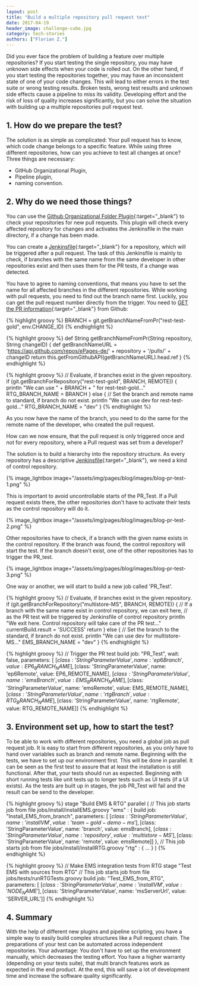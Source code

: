 ```yaml
---
layout: post
title: "Build a multiple repository pull request test"
date: 2017-04-19
header_image: challenge-cube.jpg
category: tech-stories
authors: ["Florian Z."]
---
```


Did you ever face the problem of building a feature over multiple repositories?
If you start testing the single repository, you may have unknown side effects when your code is rolled out.
On the other hand, if you start testing the repositories together, you may have an inconsistent state of one of your code changes.
This will lead to either errors in the test suite or wrong testing results.
Broken tests, wrong test results and unknown side effects cause a pipeline to miss its validity.
Developing effort and the risk of loss of quality increases significantly, but you can solve the situation with building up a multiple repositories pull request test.

## 1. How do we prepare the test?
The solution is as simple as complicated: Your pull request has to know, which code change belongs to a specific feature.
While using three different repositories, how can you achieve to test all changes at once?
Three things are necessary:

* GitHub Organizational Plugin,
* Pipeline plugin,
* naming convention.

## 2. Why do we need those things?
You can use the [Github Organizational Folder Plugin](https://wiki.jenkins-ci.org/display/JENKINS/GitHub+Organization+Folder+Plugin){:target="_blank"} to check your repositories for new pull requests.
This plugin will check every affected repository for changes and activates the Jenkinsfile in the main directory, if a change has been made.

You can create a [Jenkinsfile](https://jenkins.io/doc/book/pipeline/jenkinsfile/){:target="_blank"} for a repository, which will be triggered after a pull request.
The task of this Jenkinsfile is mainly to check, if branches with the same name from the same developer in other repositories exist and then uses them for the PR tests, if a change was detected.

You have to agree to naming conventions, that means you have to set the name for all affected branches in the different repositories.
While working with pull requests, you need to find out the branch name first.
Luckily, you can get the pull request number directly from the trigger.
You need to [GET the PR information](https://developer.github.com/v3/pulls/#get-a-single-pull-request){:target="_blank"} from Github:

{% highlight groovy %}
BRANCH = git.getBranchNameFromPr("rest-test-gold", env.CHANGE_ID)
{% endhighlight %}

{% highlight groovy %}
def String getBranchNameFromPr(String repository, String changeID) {
    def getBranchNameURL = 'https://api.github.com/repos/ePages-de/' + repository + '/pulls/' + changeID
    return this.getFromGithubAPI(getBranchNameURL).head.ref
}
{% endhighlight %}

{% highlight groovy %}
    // Evaluate, if branches exist in the given repository.
    if (git.getBranchForRepository("rest-test-gold", BRANCH, REMOTE)) {
        println "We can use " + BRANCH + " for rest-test-gold..."
        RTG_BRANCH_NAME = BRANCH
    } else {
        // Set the branch and remote name to standard, if branch do not exist.
        println "We can use dev for rest-test-gold..."
        RTG_BRANCH_NAME = "dev"
    }
{% endhighlight %}

As you now have the name of the branch, you need to do the same for the remote name of the developer, who created the pull request.

How can we now ensure, that the pull request is only triggered once and not for every repository, where a Pull request was set from a developer?

The solution is to build a hierarchy into the repository structure.
As every repository has a descriptive [Jenkinsfile](https://jenkins.io/doc/book/pipeline/jenkinsfile/){:target="_blank"}, we need a kind of control repository.

{% image_lightbox image="/assets/img/pages/blog/images/blog-pr-test-1.png" %}

This is important to avoid uncontrollable starts of the PR_Test.
If a Pull request exists there, the other repositories don't have to activate their tests as the control repository will do it.

{% image_lightbox image="/assets/img/pages/blog/images/blog-pr-test-2.png" %}

Other repositories have to check, if a branch with the given name exists in the control repository.
If the branch was found, the control repository will start the test.
If the branch doesn't exist, one of the other repositories has to trigger the PR_test.

{% image_lightbox image="/assets/img/pages/blog/images/blog-pr-test-3.png" %}

One way or another, we will start to build a new job called 'PR_Test'.

{% highlight groovy %}
    // Evaluate, if branches exist in the given repository.
    if (git.getBranchForRepository("multistore-MS", BRANCH, REMOTE)) {
        // If a branch with the same name exist in control repository, we can exit here,
        // as the PR test will be triggered by Jenkinsfile of control repository
        println "We exit here. Control repository will take care of the PR test..."
        currentBuild.result = 'SUCCESS'
        return
    } else {
        // Set the branch to the standard, if branch do not exist.
        println "We can use dev for multistore-MS..."
        EMS_BRANCH_NAME = "dev"
    }
{% endhighlight %}

{% highlight groovy %}
    // Trigger the PR test
    build job: "PR_Test", wait: false, parameters: [
          [$class: 'StringParameterValue', name: 'ep6Branch', value: EP6_BRANCH_NAME],
          [$class: 'StringParameterValue', name: 'ep6Remote', value: EP6_REMOTE_NAME],
          [$class: 'StringParameterValue', name: 'emsBranch', value: EMS_BRANCH_NAME],
          [$class: 'StringParameterValue', name: 'emsRemote', value: EMS_REMOTE_NAME],
          [$class: 'StringParameterValue', name: 'rtgBranch', value: RTG_BRANCH_NAME],
          [$class: 'StringParameterValue', name: 'rtgRemote', value: RTG_REMOTE_NAME]]
{% endhighlight %}

## 3. Environment set up, how to start the test?

To be able to work with different repositories, you need a global job as pull request job.
It is easy to start from different repositories, as you only have to hand over variables such as branch and remote name.
Beginning with the tests, we have to set up our environment first.
This will be done in parallel.
It can be seen as the first test to assure that at least the installation is still functional.
After that, your tests should run as expected.
Beginning with short running tests like unit tests up to longer tests such as UI tests (if a UI exists).
As the tests are built up in stages, the job PR_Test will fail and the result can be send to the developer.

{% highlight groovy %}
stage "Build EMS & RTG"
    parallel (
        // This job starts job from file jobs/install/installEMS.groovy
        "ems" : {
            build job: "Install_EMS_from_branch", parameters: [
                [$class: 'StringParameterValue', name: 'installVM', value: 'team-gold-demo-ms'],
                [$class: 'StringParameterValue', name: 'branch', value: emsBranch],
                [$class: 'StringParameterValue', name: 'repository', value: 'multistore-MS'],
                [$class: 'StringParameterValue', name: 'remote', value: emsRemote]]
            },
        // This job starts job from file jobs/install/installRTG.groovy
        "rtg" : {
            ...
            }
    )
{% endhighlight %}

{% highlight groovy %}
    // Make EMS integration tests from RTG
    stage "Test EMS with sources from RTG"
      // This job starts job from file jobs/tests/runRTGTests.groovy
      build job: "Test_EMS_from_RTG", parameters: [
            [$class: 'StringParameterValue', name: 'installVM', value: 'NODE_NAME'],
            [$class: 'StringParameterValue', name: 'msServerUrl', value: 'SERVER_URL']]
{% endhighlight %}

## 4. Summary

With the help of different new plugins and pipeline scripting, you have a simple way to easily build complex structures like a Pull request chain.
The preparations of your test can be automated across independent repositories.
Your advantage: You don't have to set up the environment manually, which decreases the testing effort.
You have a higher warranty (depending on your tests suite), that multi branch features work as expected in the end product.
At the end, this will save a lot of development time and increase the software quality significantly.
